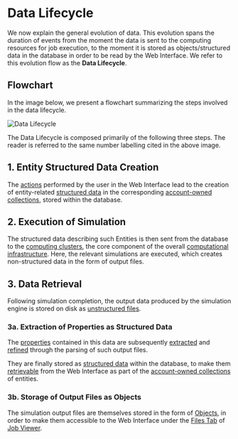# Data Lifecycle

We now explain the general evolution of data. This evolution spans the duration of events from the moment the data is sent to the computing resources for job execution, to the moment it is stored as objects/structured data in the database in order to be read by the Web Interface. We refer to this evolution flow as the **Data Lifecycle**.

## Flowchart

In the image below, we present a flowchart summarizing the steps involved in the data lifecycle. 

![Data Lifecycle](/images/data-lifecycle.png "Data Lifecycle")

The Data Lifecycle is composed primarily of the following three steps. The reader is referred to the same number labelling cited in the above image.

## 1. Entity Structured Data Creation

The [actions](../entities-general/actions/overview.md) performed by the user in the Web Interface lead to the creation of entity-related [structured data](../data-structured/overview.md) in the corresponding [account-owned collections](../accounts/collections.md), stored within the database. 
                
## 2. Execution of Simulation

The structured data describing such Entities is then sent from the database to the [computing clusters](../infrastructure/clusters/overview.md), the core component of the overall [computational infrastructure](../infrastructure/overview.md). Here, the relevant simulations are executed, which creates non-structured data in the form of output files.
                
## 3. Data Retrieval                
                
Following simulation completion, the output data produced by the simulation engine is stored on disk as [unstructured files](../data-on-disk/overview.md). 

### 3a. Extraction of Properties as Structured Data

The [properties](../properties/overview.md) contained in this data are subsequently [extracted](../properties/lifecycle/extractor.md) and [refined](../properties/lifecycle/refinement.md) through the parsing of such output files. 

They are finally stored as [structured data](../data-structured/overview.md) within the database, to make them [retrievable](../properties/lifecycle/retrieval.md) from the Web Interface as part of the [account-owned collections](../accounts/collections.md) of entities.

### 3b. Storage of Output Files as Objects

The simulation output files are themselves stored in the form of [Objects](../data-in-objectstorage/overview.md), in order to make them accessible to the Web Interface under the [Files Tab](../jobs/ui/files-tab.md) of [Job Viewer](../jobs/ui/viewer.md).
